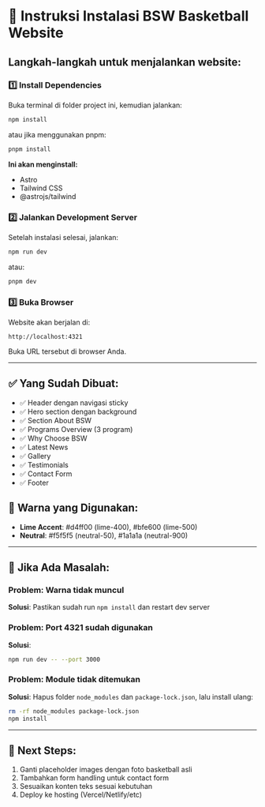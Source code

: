 # 🏀 Instruksi Instalasi BSW Basketball Website

## Langkah-langkah untuk menjalankan website:

### 1️⃣ Install Dependencies

Buka terminal di folder project ini, kemudian jalankan:

```bash
npm install
```

atau jika menggunakan pnpm:

```bash
pnpm install
```

**Ini akan menginstall:**
- Astro
- Tailwind CSS
- @astrojs/tailwind

### 2️⃣ Jalankan Development Server

Setelah instalasi selesai, jalankan:

```bash
npm run dev
```

atau:

```bash
pnpm dev
```

### 3️⃣ Buka Browser

Website akan berjalan di:
```
http://localhost:4321
```

Buka URL tersebut di browser Anda.

---

## ✅ Yang Sudah Dibuat:

- ✅ Header dengan navigasi sticky
- ✅ Hero section dengan background
- ✅ Section About BSW
- ✅ Programs Overview (3 program)
- ✅ Why Choose BSW
- ✅ Latest News
- ✅ Gallery
- ✅ Testimonials
- ✅ Contact Form
- ✅ Footer

## 🎨 Warna yang Digunakan:

- **Lime Accent**: #d4ff00 (lime-400), #bfe600 (lime-500)
- **Neutral**: #f5f5f5 (neutral-50), #1a1a1a (neutral-900)

---

## 🔧 Jika Ada Masalah:

### Problem: Warna tidak muncul
**Solusi**: Pastikan sudah run `npm install` dan restart dev server

### Problem: Port 4321 sudah digunakan
**Solusi**: 
```bash
npm run dev -- --port 3000
```

### Problem: Module tidak ditemukan
**Solusi**: Hapus folder `node_modules` dan `package-lock.json`, lalu install ulang:
```bash
rm -rf node_modules package-lock.json
npm install
```

---

## 📝 Next Steps:

1. Ganti placeholder images dengan foto basketball asli
2. Tambahkan form handling untuk contact form
3. Sesuaikan konten teks sesuai kebutuhan
4. Deploy ke hosting (Vercel/Netlify/etc)
